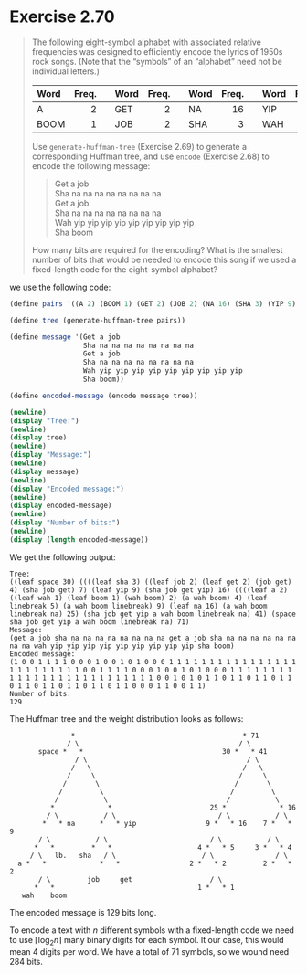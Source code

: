 # Exercise 2.70

> The following eight-symbol alphabet with associated relative frequencies was designed to efficiently encode the lyrics of 1950s rock songs.
> (Note that the “symbols” of an “alphabet” need not be individual letters.)
>
> | Word | Freq.  |   | Word | Freq. |   | Word | Freq. |   | Word | Freq. |
> | :--- | ----:  | - | :--- | ----: | - | :--- | ----: | - | :--- | ----: |
> | A    |     2  |   | GET  |     2 |   | NA   |    16 |   | YIP  |     9 |
> | BOOM |     1  |   | JOB  |     2 |   | SHA  |     3 |   | WAH  |     1 |
>
> Use `generate-huffman-tree` (Exercise 2.69) to generate a corresponding Huffman tree, and use `encode` (Exercise 2.68) to encode the following message:
>
> > Get a job  
> > Sha na na na na na na na na  
> > Get a job  
> > Sha na na na na na na na na  
> > Wah yip yip yip yip yip yip yip yip yip  
> > Sha boom  
>
> How many bits are required for the encoding?
> What is the smallest number of bits that would be needed to encode this song if we used a fixed-length code for the eight-symbol alphabet?



we use the following code:
```scheme
(define pairs '((A 2) (BOOM 1) (GET 2) (JOB 2) (NA 16) (SHA 3) (YIP 9) (WAH 1) (SPACE 30) (LINEBREAK 5)))

(define tree (generate-huffman-tree pairs))

(define message '(Get a job
                  Sha na na na na na na na na
                  Get a job
                  Sha na na na na na na na na
                  Wah yip yip yip yip yip yip yip yip yip
                  Sha boom))

(define encoded-message (encode message tree))

(newline)
(display "Tree:")
(newline)
(display tree)
(newline)
(display "Message:")
(newline)
(display message)
(newline)
(display "Encoded message:")
(newline)
(display encoded-message)
(newline)
(display "Number of bits:")
(newline)
(display (length encoded-message))
```
We get the following output:
```text
Tree:
((leaf space 30) ((((leaf sha 3) ((leaf job 2) (leaf get 2) (job get) 4) (sha job get) 7) (leaf yip 9) (sha job get yip) 16) ((((leaf a 2) ((leaf wah 1) (leaf boom 1) (wah boom) 2) (a wah boom) 4) (leaf linebreak 5) (a wah boom linebreak) 9) (leaf na 16) (a wah boom linebreak na) 25) (sha job get yip a wah boom linebreak na) 41) (space sha job get yip a wah boom linebreak na) 71)
Message:
(get a job sha na na na na na na na na get a job sha na na na na na na na na wah yip yip yip yip yip yip yip yip yip sha boom)
Encoded message:
(1 0 0 1 1 1 1 0 0 0 1 0 0 1 0 1 0 0 0 1 1 1 1 1 1 1 1 1 1 1 1 1 1 1 1 1 1 1 1 1 1 1 1 1 0 0 1 1 1 1 0 0 0 1 0 0 1 0 1 0 0 0 1 1 1 1 1 1 1 1 1 1 1 1 1 1 1 1 1 1 1 1 1 1 1 1 1 1 0 0 1 0 1 0 1 1 0 1 1 0 1 1 0 1 1 0 1 1 0 1 1 0 1 1 0 1 1 0 1 1 0 0 0 1 1 0 0 1 1)
Number of bits:
129
```

The Huffman tree and the weight distribution looks as follows:
```text
               *                                         * 71
              / \                                       / \
       space *   *                                  30 *   * 41
                / \                                       / \
               /   \                                     /   \
              /     \                                   /     \
             /       \                                 /       \
            /         \                               /         \
           /           \                             /           \
          *             *                        25 *             * 16
         / \           / \                         / \           / \
        *   * na      *   * yip                 9 *   * 16    7 *   * 9
       / \           / \                         / \           / \
      *   *         *   *                     4 *   * 5     3 *   * 4
     / \   lb.   sha   / \                     / \               / \
  a *   *             *   *                 2 *   * 2         2 *   * 2
       / \         job     get                   / \
      *   *                                   1 *   * 1
   wah    boom
```
The encoded message is 129 bits long.

To encode a text with $n$ different symbols with a fixed-length code we need to use $⌈ \log_2 n ⌉$ many binary digits for each symbol.
It our case, this would mean 4 digits per word.
We have a total of 71 symbols, so we wound need 284 bits.
